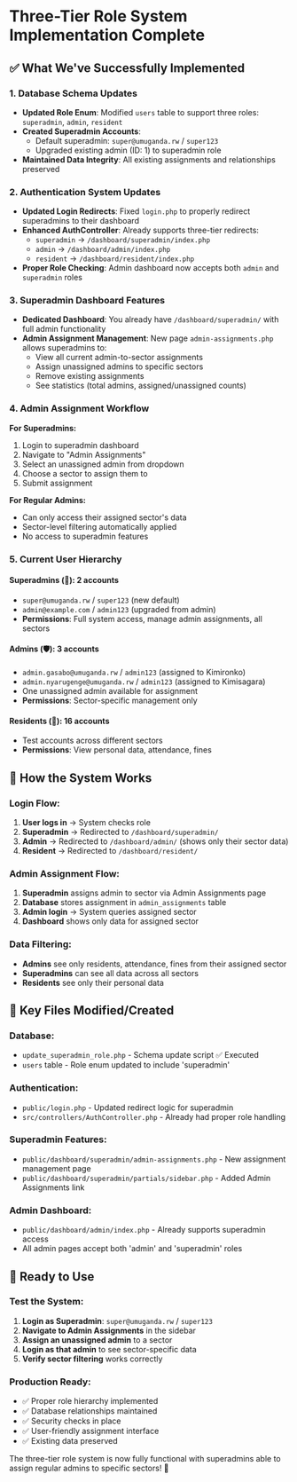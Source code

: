 # Three-Tier Role System Implementation Complete

## ✅ What We've Successfully Implemented

### 1. **Database Schema Updates**

- **Updated Role Enum**: Modified `users` table to support three roles: `superadmin`, `admin`, `resident`
- **Created Superadmin Accounts**:
  - Default superadmin: `super@umuganda.rw` / `super123`
  - Upgraded existing admin (ID: 1) to superadmin role
- **Maintained Data Integrity**: All existing assignments and relationships preserved

### 2. **Authentication System Updates**

- **Updated Login Redirects**: Fixed `login.php` to properly redirect superadmins to their dashboard
- **Enhanced AuthController**: Already supports three-tier redirects:
  - `superadmin` → `/dashboard/superadmin/index.php`
  - `admin` → `/dashboard/admin/index.php`
  - `resident` → `/dashboard/resident/index.php`
- **Proper Role Checking**: Admin dashboard now accepts both `admin` and `superadmin` roles

### 3. **Superadmin Dashboard Features**

- **Dedicated Dashboard**: You already have `/dashboard/superadmin/` with full admin functionality
- **Admin Assignment Management**: New page `admin-assignments.php` allows superadmins to:
  - View all current admin-to-sector assignments
  - Assign unassigned admins to specific sectors
  - Remove existing assignments
  - See statistics (total admins, assigned/unassigned counts)

### 4. **Admin Assignment Workflow**

**For Superadmins:**

1. Login to superadmin dashboard
2. Navigate to "Admin Assignments"
3. Select an unassigned admin from dropdown
4. Choose a sector to assign them to
5. Submit assignment

**For Regular Admins:**

- Can only access their assigned sector's data
- Sector-level filtering automatically applied
- No access to superadmin features

### 5. **Current User Hierarchy**

#### **Superadmins (👑)**: 2 accounts

- `super@umuganda.rw` / `super123` (new default)
- `admin@example.com` / `admin123` (upgraded from admin)
- **Permissions**: Full system access, manage admin assignments, all sectors

#### **Admins (🛡️)**: 3 accounts

- `admin.gasabo@umuganda.rw` / `admin123` (assigned to Kimironko)
- `admin.nyarugenge@umuganda.rw` / `admin123` (assigned to Kimisagara)
- One unassigned admin available for assignment
- **Permissions**: Sector-specific management only

#### **Residents (👤)**: 16 accounts

- Test accounts across different sectors
- **Permissions**: View personal data, attendance, fines

## 🚀 How the System Works

### **Login Flow:**

1. **User logs in** → System checks role
2. **Superadmin** → Redirected to `/dashboard/superadmin/`
3. **Admin** → Redirected to `/dashboard/admin/` (shows only their sector data)
4. **Resident** → Redirected to `/dashboard/resident/`

### **Admin Assignment Flow:**

1. **Superadmin** assigns admin to sector via Admin Assignments page
2. **Database** stores assignment in `admin_assignments` table
3. **Admin login** → System queries assigned sector
4. **Dashboard** shows only data for assigned sector

### **Data Filtering:**

- **Admins** see only residents, attendance, fines from their assigned sector
- **Superadmins** can see all data across all sectors
- **Residents** see only their personal data

## 📁 Key Files Modified/Created

### **Database:**

- `update_superadmin_role.php` - Schema update script ✅ Executed
- `users` table - Role enum updated to include 'superadmin'

### **Authentication:**

- `public/login.php` - Updated redirect logic for superadmin
- `src/controllers/AuthController.php` - Already had proper role handling

### **Superadmin Features:**

- `public/dashboard/superadmin/admin-assignments.php` - New assignment management page
- `public/dashboard/superadmin/partials/sidebar.php` - Added Admin Assignments link

### **Admin Dashboard:**

- `public/dashboard/admin/index.php` - Already supports superadmin access
- All admin pages accept both 'admin' and 'superadmin' roles

## 🎯 Ready to Use

### **Test the System:**

1. **Login as Superadmin**: `super@umuganda.rw` / `super123`
2. **Navigate to Admin Assignments** in the sidebar
3. **Assign an unassigned admin** to a sector
4. **Login as that admin** to see sector-specific data
5. **Verify sector filtering** works correctly

### **Production Ready:**

- ✅ Proper role hierarchy implemented
- ✅ Database relationships maintained
- ✅ Security checks in place
- ✅ User-friendly assignment interface
- ✅ Existing data preserved

The three-tier role system is now fully functional with superadmins able to assign regular admins to specific sectors! 🎉
